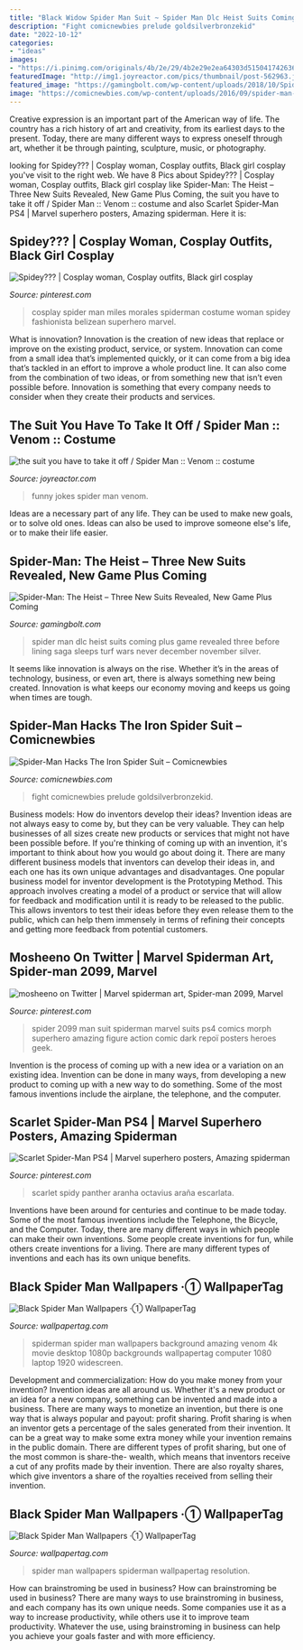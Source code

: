 ```yaml
---
title: "Black Widow Spider Man Suit ~ Spider Man Dlc Heist Suits Coming Plus Game Revealed Three Before Lining Saga Sleeps Turf Wars Never December November Silver"
description: "Fight comicnewbies prelude goldsilverbronzekid"
date: "2022-10-12"
categories:
- "ideas"
images:
- "https://i.pinimg.com/originals/4b/2e/29/4b2e29e2ea64303d515041742636c701.jpg"
featuredImage: "http://img1.joyreactor.com/pics/thumbnail/post-562963.jpg"
featured_image: "https://gamingbolt.com/wp-content/uploads/2018/10/Spider-Man_The-Heist-1.jpg"
image: "https://comicnewbies.com/wp-content/uploads/2016/09/spider-man-hacks-the-iron-spider-suit-2.png"
---
```



Creative expression is an important part of the American way of life. The country has a rich history of art and creativity, from its earliest days to the present. Today, there are many different ways to express oneself through art, whether it be through painting, sculpture, music, or photography.

	

		
looking for Spidey??? | Cosplay woman, Cosplay outfits, Black girl cosplay you've visit to the right web. We have 8 Pics about Spidey??? | Cosplay woman, Cosplay outfits, Black girl cosplay like Spider-Man: The Heist – Three New Suits Revealed, New Game Plus Coming, the suit you have to take it off / Spider Man :: Venom :: costume and also Scarlet Spider-Man PS4 | Marvel superhero posters, Amazing spiderman. Here it is:
		
    
## Spidey??? | Cosplay Woman, Cosplay Outfits, Black Girl Cosplay

<img loading=lazy src="https://i.pinimg.com/736x/12/88/87/128887d25a24991af6658409bd54a004--spider-girl-spider-man.jpg" onerror="this.onerror=null;this.src='https://tse3.mm.bing.net/th?id=OIP.lhBWhBrLRlp8s4UkYG3eTAHaLe&amp;pid=15.1';" alt="Spidey??? | Cosplay woman, Cosplay outfits, Black girl cosplay">

_Source: pinterest.com_

>cosplay spider man miles morales spiderman costume woman spidey fashionista belizean superhero marvel. 

	

What is innovation?
Innovation is the creation of new ideas that replace or improve on the existing product, service, or system. Innovation can come from a small idea that’s implemented quickly, or it can come from a big idea that’s tackled in an effort to improve a whole product line. It can also come from the combination of two ideas, or from something new that isn’t even possible before. Innovation is something that every company needs to consider when they create their products and services.

    
## The Suit You Have To Take It Off / Spider Man :: Venom :: Costume

<img loading=lazy src="http://img1.joyreactor.com/pics/thumbnail/post-562963.jpg" onerror="this.onerror=null;this.src='https://tse2.mm.bing.net/th?id=OIP.7Y2Be62qngmA-Hw7JsazYQAAAA&amp;pid=15.1';" alt="the suit you have to take it off / Spider Man :: Venom :: costume">

_Source: joyreactor.com_

>funny jokes spider man venom. 

	

Ideas are a necessary part of any life. They can be used to make new goals, or to solve old ones. Ideas can also be used to improve someone else's life, or to make their life easier.

    
## Spider-Man: The Heist – Three New Suits Revealed, New Game Plus Coming

<img loading=lazy src="https://gamingbolt.com/wp-content/uploads/2018/10/Spider-Man_The-Heist-1.jpg" onerror="this.onerror=null;this.src='https://tse1.mm.bing.net/th?id=OIP.j40904g60WU6He08B_OZngHaK3&amp;pid=15.1';" alt="Spider-Man: The Heist – Three New Suits Revealed, New Game Plus Coming">

_Source: gamingbolt.com_

>spider man dlc heist suits coming plus game revealed three before lining saga sleeps turf wars never december november silver. 

	

It seems like innovation is always on the rise. Whether it’s in the areas of technology, business, or even art, there is always something new being created. Innovation is what keeps our economy moving and keeps us going when times are tough.

    
## Spider-Man Hacks The Iron Spider Suit – Comicnewbies

<img loading=lazy src="https://comicnewbies.com/wp-content/uploads/2016/09/spider-man-hacks-the-iron-spider-suit-2.png" onerror="this.onerror=null;this.src='https://tse1.mm.bing.net/th?id=OIP.CJSPju2fU-FZ9goy7SDrzwHaLg&amp;pid=15.1';" alt="Spider-Man Hacks The Iron Spider Suit – Comicnewbies">

_Source: comicnewbies.com_

>fight comicnewbies prelude goldsilverbronzekid. 

	

Business models: How do inventors develop their ideas?
Invention ideas are not always easy to come by, but they can be very valuable. They can help businesses of all sizes create new products or services that might not have been possible before. If you're thinking of coming up with an invention, it's important to think about how you would go about doing it. There are many different business models that inventors can develop their ideas in, and each one has its own unique advantages and disadvantages.
One popular business model for inventor development is the Prototyping Method. This approach involves creating a model of a product or service that will allow for feedback and modification until it is ready to be released to the public. This allows inventors to test their ideas before they even release them to the public, which can help them immensely in terms of refining their concepts and getting more feedback from potential customers.

    
## Mosheeno On Twitter | Marvel Spiderman Art, Spider-man 2099, Marvel

<img loading=lazy src="https://i.pinimg.com/736x/7a/a2/3f/7aa23fad80aff3ce65de860b3ae5e521.jpg" onerror="this.onerror=null;this.src='https://tse3.mm.bing.net/th?id=OIP.kBcgH1MPG5IidQAu3VGvXgHaNQ&amp;pid=15.1';" alt="mosheeno on Twitter | Marvel spiderman art, Spider-man 2099, Marvel">

_Source: pinterest.com_

>spider 2099 man suit spiderman marvel suits ps4 comics morph superhero amazing figure action comic dark герої posters heroes geek. 

	

Invention is the process of coming up with a new idea or a variation on an existing idea. Invention can be done in many ways, from developing a new product to coming up with a new way to do something. Some of the most famous inventions include the airplane, the telephone, and the computer.

    
## Scarlet Spider-Man PS4 | Marvel Superhero Posters, Amazing Spiderman

<img loading=lazy src="https://i.pinimg.com/originals/4b/2e/29/4b2e29e2ea64303d515041742636c701.jpg" onerror="this.onerror=null;this.src='https://tse1.mm.bing.net/th?id=OIP.mha1s1ZxBcMHoOEQjRGoGAHaNK&amp;pid=15.1';" alt="Scarlet Spider-Man PS4 | Marvel superhero posters, Amazing spiderman">

_Source: pinterest.com_

>scarlet spidy panther aranha octavius araña escarlata. 

	

Inventions have been around for centuries and continue to be made today. Some of the most famous inventions include the Telephone, the Bicycle, and the Computer. Today, there are many different ways in which people can make their own inventions. Some people create inventions for fun, while others create inventions for a living. There are many different types of inventions and each has its own unique benefits.

    
## Black Spider Man Wallpapers ·① WallpaperTag

<img loading=lazy src="https://wallpapertag.com/wallpaper/middle/2/7/2/744902-amazing-black-spider-man-wallpapers-1920x1080.jpg" onerror="this.onerror=null;this.src='https://tse3.mm.bing.net/th?id=OIP.IqC6LQdsFjShFy-q43jg-wHaE8&amp;pid=15.1';" alt="Black Spider Man Wallpapers ·① WallpaperTag">

_Source: wallpapertag.com_

>spiderman spider man wallpapers background amazing venom 4k movie desktop 1080p backgrounds wallpapertag computer 1080 laptop 1920 widescreen. 

	

Development and commercialization: How do you make money from your invention?
Invention ideas are all around us. Whether it's a new product or an idea for a new company, something can be invented and made into a business. There are many ways to monetize an invention, but there is one way that is always popular and payout: profit sharing. Profit sharing is when an inventor gets a percentage of the sales generated from their invention. It can be a great way to make some extra money while your invention remains in the public domain. There are different types of profit sharing, but one of the most common is share-the- wealth, which means that inventors receive a cut of any profits made by their invention. There are also royalty shares, which give inventors a share of the royalties received from selling their invention.

    
## Black Spider Man Wallpapers ·① WallpaperTag

<img loading=lazy src="https://wallpapertag.com/wallpaper/middle/6/a/2/744961-free-download-black-spider-man-wallpapers-2560x1440-for-samsung.jpg" onerror="this.onerror=null;this.src='https://tse1.mm.bing.net/th?id=OIP.U1VgsJYtcY3kHHgrFnUa1wHaE8&amp;pid=15.1';" alt="Black Spider Man Wallpapers ·① WallpaperTag">

_Source: wallpapertag.com_

>spider man wallpapers spiderman wallpapertag resolution. 

	

How can brainstroming be used in business?
How can brainstroming be used in business? There are many ways to use brainstroming in business, and each company has its own unique needs. Some companies use it as a way to increase productivity, while others use it to improve team productivity. Whatever the use, using brainstroming in business can help you achieve your goals faster and with more efficiency.

